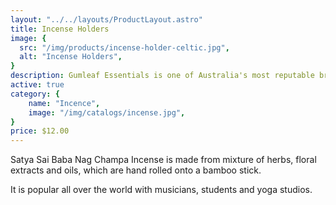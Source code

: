 ```yaml
---
layout: "../../layouts/ProductLayout.astro"
title: Incense Holders
image: {
  src: "/img/products/incense-holder-celtic.jpg",
  alt: "Incense Holders",
}
description: Gumleaf Essentials is one of Australia's most reputable brands of essential oils
active: true
category: {
    name: "Incence",
    image: "/img/catalogs/incense.jpg",
}
price: $12.00
---
```


Satya Sai Baba Nag Champa Incense is made from mixture of herbs, floral extracts and oils, which are hand rolled onto a bamboo stick.

It is popular all over the world with musicians, students and yoga studios.